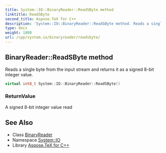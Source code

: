 ```yaml
---
title: System::IO::BinaryReader::ReadSByte method
linktitle: ReadSByte
second_title: Aspose.TeX for C++
description: 'System::IO::BinaryReader::ReadSByte method. Reads a single byte from the input stream and returns it as a signed 8-bit integer value in C++.'
type: docs
weight: 1800
url: /cpp/system.io/binaryreader/readsbyte/
---
```

## BinaryReader::ReadSByte method


Reads a single byte from the input stream and returns it as a signed 8-bit integer value.

```cpp
virtual int8_t System::IO::BinaryReader::ReadSByte()
```


### ReturnValue

A signed 8-bit integer value read

## See Also

* Class [BinaryReader](../)
* Namespace [System::IO](../../)
* Library [Aspose.TeX for C++](../../../)
